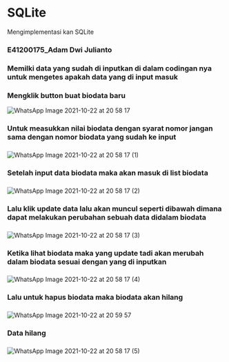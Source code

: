 # SQLite
Mengimplementasi kan SQLite
### E41200175_Adam Dwi Julianto
### Memilki data yang sudah di inputkan di dalam codingan nya untuk mengetes apakah data yang di input masuk
### Mengklik button buat biodata baru
![WhatsApp Image 2021-10-22 at 20 58 17](https://user-images.githubusercontent.com/81203366/138467271-17099f16-c976-4003-bcb8-eb295655c70c.jpeg)
###
### Untuk measukkan nilai biodata dengan syarat nomor jangan sama dengan nomor biodata yang sudah ke input
###
![WhatsApp Image 2021-10-22 at 20 58 17 (1)](https://user-images.githubusercontent.com/81203366/138467390-509781c9-c27f-47ce-a833-5abc818f75c3.jpeg)
###
### Setelah input data biodata maka akan masuk di list biodata
###
![WhatsApp Image 2021-10-22 at 20 58 17 (2)](https://user-images.githubusercontent.com/81203366/138467447-9849a7e2-5cec-4e39-8e9d-4afb45c53737.jpeg)
###
### Lalu klik update data lalu akan muncul seperti dibawah dimana dapat melakukan perubahan sebuah data didalam biodata
###
![WhatsApp Image 2021-10-22 at 20 58 17 (3)](https://user-images.githubusercontent.com/81203366/138467510-de8c9ff0-d7c6-4d41-809c-66098b28a998.jpeg)
###
### Ketika lihat biodata maka yang update tadi akan merubah dalam biodata sesuai dengan yang di inputkan
###
![WhatsApp Image 2021-10-22 at 20 58 17 (4)](https://user-images.githubusercontent.com/81203366/138467568-f552b772-7122-4f7e-aff1-c6965f769955.jpeg)
###
### Lalu untuk hapus biodata maka biodata akan hilang
###
![WhatsApp Image 2021-10-22 at 20 59 57](https://user-images.githubusercontent.com/81203366/138467615-cdc769e7-2763-40f7-90bf-288b41bd1124.jpeg)
###
### Data hilang 
###
![WhatsApp Image 2021-10-22 at 20 58 17 (5)](https://user-images.githubusercontent.com/81203366/138467656-9dc2323e-628e-44b1-8438-2c8da379df75.jpeg)

